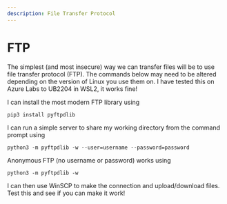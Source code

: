 ```yaml
---
description: File Transfer Protocol
---
```


# FTP

The simplest (and most insecure) way we can transfer files will be to use file transfer protocol (FTP). The commands below may need to be altered depending on the version of Linux you use them on. I have tested this on Azure Labs to UB2204 in WSL2, it works fine!

I can install the most modern FTP library using&#x20;

```
pip3 install pyftpdlib 
```

I can run a simple server to share my working directory from the command prompt using&#x20;

```
python3 -m pyftpdlib -w --user=username --password=password 
```

Anonymous FTP (no username or password) works using

```
python3 -m pyftpdlib -w
```

I can then use WinSCP to make the connection and upload/download files. Test this and see if you can make it work!
